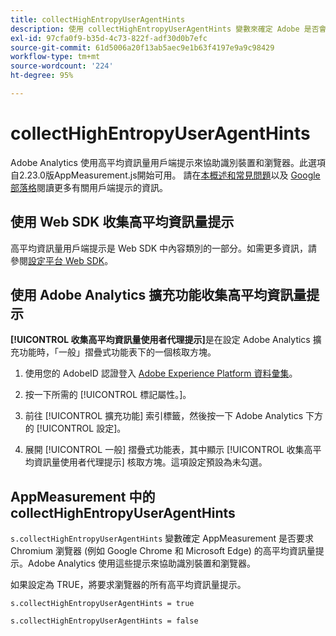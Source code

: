 ```yaml
---
title: collectHighEntropyUserAgentHints
description: 使用 collectHighEntropyUserAgentHints 變數來確定 Adobe 是否會要求 Chromium 瀏覽器 (例如 Google Chrome 和 Microsoft Edge) 的高平均資訊量提示。
exl-id: 97cfa0f9-b35d-4c73-822f-adf30d0b7efc
source-git-commit: 61d5006a20f13ab5aec9e1b63f4197e9a9c98429
workflow-type: tm+mt
source-wordcount: '224'
ht-degree: 95%

---
```


# collectHighEntropyUserAgentHints

Adobe Analytics 使用高平均資訊量用戶端提示來協助識別裝置和瀏覽器。此選項自2.23.0版AppMeasurement.js開始可用。 請在[本概述和常見問題](/help/technotes/client-hints.md)以及 [Google 部落格](https://web.dev/user-agent-client-hints/)閱讀更多有關用戶端提示的資訊。

## 使用 Web SDK 收集高平均資訊量提示

高平均資訊量用戶端提示是 Web SDK 中內容類別的一部分。如需更多資訊，請參閱[設定平台 Web SDK](https://experienceleague.adobe.com/docs/experience-platform/edge/fundamentals/configuring-the-sdk.html?lang=zh-Hant)。

## 使用 Adobe Analytics 擴充功能收集高平均資訊量提示

**[!UICONTROL 收集高平均資訊量使用者代理提示]**&#x200B;是在設定 Adobe Analytics 擴充功能時，「一般」摺疊式功能表下的一個核取方塊。

1. 使用您的 AdobeID 認證登入 [Adobe Experience Platform 資料彙集](https://experience.adobe.com/#/@adobepm/data-collection)。

1. 按一下所需的 [!UICONTROL 標記屬性。]。

1. 前往 [!UICONTROL 擴充功能] 索引標籤，然後按一下 Adobe Analytics 下方的 [!UICONTROL 設定]。

1. 展開 [!UICONTROL 一般] 摺疊式功能表，其中顯示 [!UICONTROL 收集高平均資訊量使用者代理提示] 核取方塊。這項設定預設為未勾選。

## AppMeasurement 中的 collectHighEntropyUserAgentHints

`s.collectHighEntropyUserAgentHints` 變數確定 AppMeasurement 是否要求 Chromium 瀏覽器 (例如 Google Chrome 和 Microsoft Edge) 的高平均資訊量提示。Adobe Analytics 使用這些提示來協助識別裝置和瀏覽器。

如果設定為 TRUE，將要求瀏覽器的所有高平均資訊量提示。

`s.collectHighEntropyUserAgentHints = true`

`s.collectHighEntropyUserAgentHints = false`
